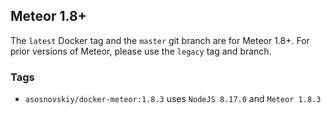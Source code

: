 ## Meteor 1.8+

The `latest` Docker tag and the `master` git branch are for Meteor 1.8+. For
prior versions of Meteor, please use the `legacy` tag and branch.


### Tags

- `asosnovskiy/docker-meteor:1.8.3` uses `NodeJS 8.17.0` and `Meteor 1.8.3`